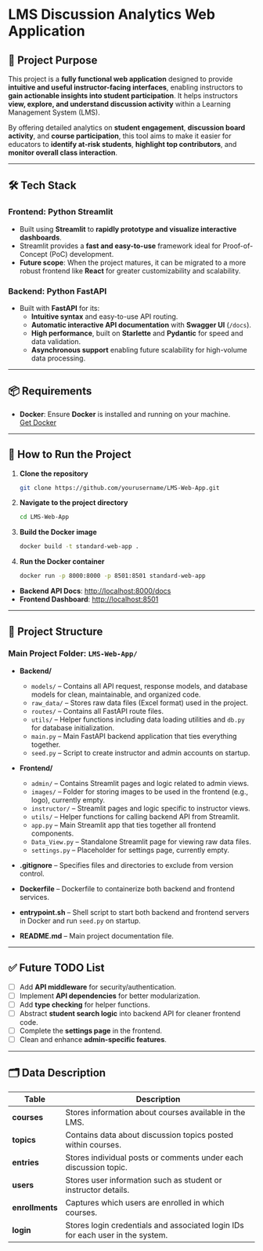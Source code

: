 # LMS Discussion Analytics Web Application

## 📌 Project Purpose

This project is a **fully functional web application** designed to provide **intuitive and useful instructor-facing interfaces**, enabling instructors to **gain actionable insights into student participation**. It helps instructors **view, explore, and understand discussion activity** within a Learning Management System (LMS).

By offering detailed analytics on **student engagement**, **discussion board activity**, and **course participation**, this tool aims to make it easier for educators to **identify at-risk students**, **highlight top contributors**, and **monitor overall class interaction**.

---

## 🛠️ Tech Stack

### Frontend: Python Streamlit
- Built using **Streamlit** to **rapidly prototype and visualize interactive dashboards**.
- Streamlit provides a **fast and easy-to-use** framework ideal for Proof-of-Concept (PoC) development.
- **Future scope**: When the project matures, it can be migrated to a more robust frontend like **React** for greater customizability and scalability.

### Backend: Python FastAPI
- Built with **FastAPI** for its:
    - **Intuitive syntax** and easy-to-use API routing.
    - **Automatic interactive API documentation** with **Swagger UI** (`/docs`).
    - **High performance**, built on **Starlette** and **Pydantic** for speed and data validation.
    - **Asynchronous support** enabling future scalability for high-volume data processing.

---

## 📦 Requirements

- **Docker**: Ensure **Docker** is installed and running on your machine.  
[Get Docker](https://www.docker.com/products/docker-desktop/)

---

## 🚀 How to Run the Project

1. **Clone the repository**
    ```bash
    git clone https://github.com/yourusername/LMS-Web-App.git
    ```

2. **Navigate to the project directory**
    ```bash
    cd LMS-Web-App
    ```

3. **Build the Docker image**
    ```bash
    docker build -t standard-web-app .
    ```

4. **Run the Docker container**
    ```bash
    docker run -p 8000:8000 -p 8501:8501 standard-web-app
    ```

- **Backend API Docs**: [http://localhost:8000/docs](http://localhost:8000/docs)  
- **Frontend Dashboard**: [http://localhost:8501](http://localhost:8501)

---

## 📁 Project Structure

### Main Project Folder: `LMS-Web-App/`

- **Backend/**
  - `models/` – Contains all API request, response models, and database models for clean, maintainable, and organized code.
  - `raw_data/` – Stores raw data files (Excel format) used in the project.
  - `routes/` – Contains all FastAPI route files.
  - `utils/` – Helper functions including data loading utilities and `db.py` for database initialization.
  - `main.py` – Main FastAPI backend application that ties everything together.
  - `seed.py` – Script to create instructor and admin accounts on startup.

- **Frontend/**
  - `admin/` – Contains Streamlit pages and logic related to admin views.
  - `images/` – Folder for storing images to be used in the frontend (e.g., logo), currently empty.
  - `instructor/` – Streamlit pages and logic specific to instructor views.
  - `utils/` – Helper functions for calling backend API from Streamlit.
  - `app.py` – Main Streamlit app that ties together all frontend components.
  - `Data_View.py` – Standalone Streamlit page for viewing raw data files.
  - `settings.py` – Placeholder for settings page, currently empty.

- **.gitignore** – Specifies files and directories to exclude from version control.
- **Dockerfile** – Dockerfile to containerize both backend and frontend services.
- **entrypoint.sh** – Shell script to start both backend and frontend servers in Docker and run `seed.py` on startup.
- **README.md** – Main project documentation file.

---

## ✅ Future TODO List

- [ ] Add **API middleware** for security/authentication.
- [ ] Implement **API dependencies** for better modularization.
- [ ] Add **type checking** for helper functions.
- [ ] Abstract **student search logic** into backend API for cleaner frontend code.
- [ ] Complete the **settings page** in the frontend.
- [ ] Clean and enhance **admin-specific features**.

---

## 🗂️ Data Description

| **Table**      | **Description**                                                                 |
|----------------|---------------------------------------------------------------------------------|
| **courses**    | Stores information about courses available in the LMS.                          |
| **topics**     | Contains data about discussion topics posted within courses.                    |
| **entries**    | Stores individual posts or comments under each discussion topic.                |
| **users**      | Stores user information such as student or instructor details.                  |
| **enrollments**| Captures which users are enrolled in which courses.                             |
| **login**      | Stores login credentials and associated login IDs for each user in the system.  |


